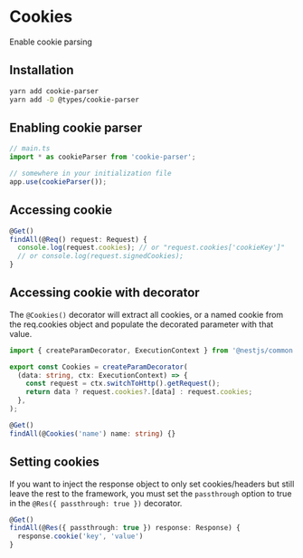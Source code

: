 # Cookies

Enable cookie parsing

## Installation

```sh
yarn add cookie-parser
yarn add -D @types/cookie-parser
```

## Enabling cookie parser

```ts
// main.ts
import * as cookieParser from 'cookie-parser';

// somewhere in your initialization file
app.use(cookieParser());
```

## Accessing cookie

```ts
@Get()
findAll(@Req() request: Request) {
  console.log(request.cookies); // or "request.cookies['cookieKey']"
  // or console.log(request.signedCookies);
}
```

## Accessing cookie with decorator

The `@Cookies()` decorator will extract all cookies, or a named cookie from the req.cookies object and populate the decorated parameter with that value.

```ts
import { createParamDecorator, ExecutionContext } from '@nestjs/common';

export const Cookies = createParamDecorator(
  (data: string, ctx: ExecutionContext) => {
    const request = ctx.switchToHttp().getRequest();
    return data ? request.cookies?.[data] : request.cookies;
  },
);
```

```ts
@Get()
findAll(@Cookies('name') name: string) {}
```


## Setting cookies

If you want to inject the response object to only set cookies/headers but still leave the rest to the framework, you must set the `passthrough` option to true in the `@Res({ passthrough: true })` decorator.

```ts
@Get()
findAll(@Res({ passthrough: true }) response: Response) {
  response.cookie('key', 'value')
}
```
